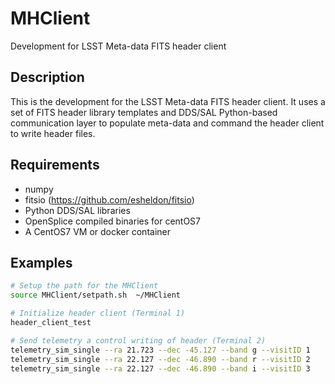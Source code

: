# MHClient

Development for LSST Meta-data FITS header client

Description
-----------

This is the development for the LSST Meta-data FITS header client. It
uses a set of FITS header library templates and DDS/SAL Python-based
communication layer to populate meta-data and command the header
client to write header files.

Requirements
------------
+ numpy
+ fitsio (https://github.com/esheldon/fitsio)
+ Python DDS/SAL libraries 
+ OpenSplice compiled binaries for centOS7
+ A CentOS7 VM or docker container

Examples
--------

```bash
# Setup the path for the MHClient
source MHClient/setpath.sh  ~/MHClient 

# Initialize header client (Terminal 1)
header_client_test 

# Send telemetry a control writing of header (Terminal 2)
telemetry_sim_single --ra 21.723 --dec -45.127 --band g --visitID 1
telemetry_sim_single --ra 22.127 --dec -46.890 --band r --visitID 2
telemetry_sim_single --ra 22.127 --dec -46.890 --band i --visitID 3

```
